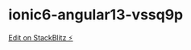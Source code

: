 # ionic6-angular13-vssq9p

[Edit on StackBlitz ⚡️](https://stackblitz.com/edit/ionic6-angular13-vssq9p)